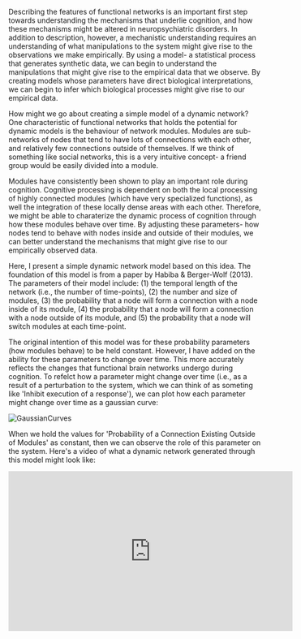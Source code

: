 <!--layout: page title: "PAGE TITLE" permalink: /Dynamic_Efficiency/-->

Describing the features of functional networks is an important first step towards understanding the mechanisms that underlie cognition, and how these mechanisms might be altered    in neuropsychiatric disorders. In addition to description, however, a mechanistic understanding requires an understanding of what manipulations to the system might give rise to the observations we make empirically. By using a model- a statistical process that generates synthetic data, we can begin to understand the manipulations that might give rise to the empirical data that we observe. By creating models whose parameters have direct biological interpretations, we can begin to infer which biological processes might give rise to our empirical data.

How might we go about creating a simple model of a dynamic network? One characteristic of functional networks that holds the potential for dynamic models is the behaviour of network modules. Modules are sub-networks of nodes that tend to have lots of connections with each other, and relatively few connections outside of themselves. If we think of something like social networks, this is a very intuitive concept- a friend group would be easily divided into a module.

Modules have consistently been shown to play an important role during cognition. Cognitive processing is dependent on both the local processing of highly connected modules (which have very specialized functions), as well the integration of these locally dense areas with each other. Therefore, we might be able to charaterize the dynamic process of cognition through how these modules behave over time. By adjusting these parameters- how nodes tend to behave with nodes inside and outside of their modules, we can better understand the mechanisms that might give rise to our empirically observed data.

Here, I present a simple dynamic network model based on this idea. The foundation of this model is from a paper by Habiba & Berger-Wolf (2013). The parameters of their model include: (1) the temporal length of the network (i.e., the number of time-points), (2) the number and size of modules, (3) the probability that a node will form a connection with a node inside of its module, (4) the probability that a node will form a connection with a node outside of its module, and (5) the probability that a node will switch modules at each time-point. 

The original intention of this model was for these probability parameters (how modules behave) to be held constant. However, I have added on the ability for these parameters to change over time. This more accurately reflects the changes that functional brain networks undergo during cognition. To refelct how a parameter might change over time (i.e., as a result of a perturbation to the system, which we can think of as someting like 'Inhibit execution of a response'), we can plot how each parameter might change over time as a gaussian curve:

![GaussianCurves](https://user-images.githubusercontent.com/81769550/115119744-f9743800-9f77-11eb-990d-80ad59fcb907.PNG)

When we hold the values for 'Probability of a Connection Existing Outside of Modules' as constant, then we can observe the role of this parameter on the system. Here's a video of what a dynamic network generated through this model might look like:

<iframe width="560" height="315" src="https://www.youtube.com/embed/JRf4cEFVmuE" title="YouTube video player" frameborder="0" allow="accelerometer; autoplay; clipboard-write; encrypted-media; gyroscope; picture-in-picture" allowfullscreen></iframe>
